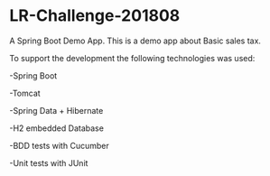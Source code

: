 # LR-Challenge-201808
A Spring Boot Demo App.
This is a demo app about Basic sales tax.

To support the development the following technologies was used:

-Spring Boot

-Tomcat

-Spring Data + Hibernate

-H2 embedded Database

-BDD tests with Cucumber

-Unit tests with JUnit

